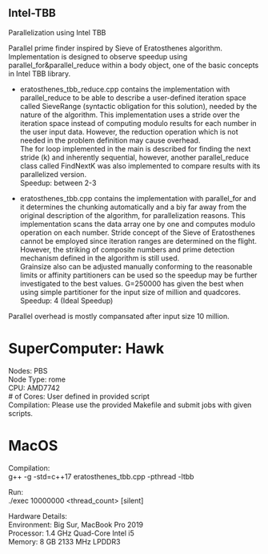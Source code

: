 ## Intel-TBB
Parallelization using Intel TBB  <br />

Parallel prime finder inspired by Sieve of Eratosthenes algorithm.  <br />
Implementation is designed to observe speedup using parallel_for&parallel_reduce within a body object, one of the basic concepts in Intel TBB library.  <br />
- eratosthenes_tbb_reduce.cpp contains the implementation with parallel_reduce to be able to describe a user-defined iteration space called SieveRange (syntactic obligation for this solution), needed by the nature of the algorithm. This implementation uses a stride over the iteration space instead of computing modulo results for each number in the user input data.  However, the reduction operation which is not needed in the problem definition may cause overhead. <br />
The for loop implemented in the main is described for finding the next stride (k) and inherently sequential, however, another parallel_reduce class called FindNextK was also implemented to compare results with its parallelized version. <br />
Speedup: between 2-3 <br />

- eratosthenes_tbb.cpp contains the implementation with parallel_for and it determines the chunking automatically and a biy far away from the original description of the algorithm, for parallelization reasons. This implementation scans the data array one by one and computes modulo operation on each number. Stride concept of the Sieve of Eratosthenes cannot be employed since iteration ranges are determined on the flight. However, the striking of composite numbers and prime detection mechanism defined in the algorithm is still used. <br />
Grainsize also can be adjusted manually conforming to the reasonable limits or affinity partitioners can be used so the speedup may be further investigated to the best values. G=250000 has given the best when using simple partitioner for the input size of million and quadcores. <br />
Speedup: 4 (Ideal Speedup) <br />

Parallel overhead is mostly compansated after input size 10 million.  <br />

# SuperComputer: Hawk <br />
Nodes: PBS <br />
Node Type: rome <br />
CPU: AMD7742 <br />
\# of Cores: User defined in provided script <br />
Compilation: Please use the provided Makefile and submit jobs with given scripts.


# MacOS
Compilation: <br />
g++ -g -std=c++17 eratosthenes_tbb.cpp -pthread -ltbb <br />

Run:  <br />
./exec 10000000 <thread_count> [silent]  <br />

Hardware Details: <br />
Environment: Big Sur, MacBook Pro 2019  <br />
Processor: 1.4 GHz Quad-Core Intel i5  <br />
Memory: 8 GB 2133 MHz LPDDR3 <br />







